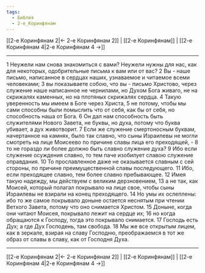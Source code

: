 ```yaml
---
tags:
  - Библия
  - 2-е_Коринфянам
---
```

[[2-е Коринфянам 2|← 2-е Коринфянам 2]] | [[2-е Коринфянам]] | [[2-е Коринфянам 4|2-е Коринфянам 4 →]]

---
1 Неужели нам снова знакомиться с вами? Неужели нужны для нас, как для некоторых, одобрительные письма к вам или от вас?
2 Вы - наше письмо, написанное в сердцах наших, узнаваемое и читаемое всеми человеками;
3 вы показываете собою, что вы - письмо Христово, через служение наше написанное не чернилами, но Духом Бога живаго, не на скрижалях каменных, но на плотяных скрижалях сердца.
4 Такую уверенность мы имеем в Боге через Христа,
5 не потому, чтобы мы сами способны были помыслить что от себя, как бы от себя, но способность наша от Бога.
6 Он дал нам способность быть служителями Нового Завета, не буквы, но духа, потому что буква убивает, а дух животворит.
7 Если же служение смертоносным буквам, начертанное на камнях, было так славно, что сыны Израилевы не могли смотреть на лице Моисеево по причине славы лица его преходящей, -
8 то не гораздо ли более должно быть славно служение духа?
9 Ибо если служение осуждения славно, то тем паче изобилует славою служение оправдания.
10 То прославленное даже не оказывается славным с сей стороны, по причине преимущественной славы последующего.
11 Ибо, если преходящее славно, тем более славно пребывающее.
12 Имея такую надежду, мы действуем с великим дерзновением,
13 а не так, как Моисей, который полагал покрывало на лице свое, чтобы сыны Израилевы не взирали на конец преходящего.
14 Но умы их ослеплены: ибо то же самое покрывало доныне остается неснятым при чтении Ветхого Завета, потому что оно снимается Христом.
15 Доныне, когда они читают Моисея, покрывало лежит на сердце их;
16 но когда обращаются к Господу, тогда это покрывало снимается.
17 Господь есть Дух; а где Дух Господень, там свобода.
18 Мы же все открытым лицем, как в зеркале, взирая на славу Господню, преображаемся в тот же образ от славы в славу, как от Господня Духа.

---
[[2-е Коринфянам 2|← 2-е Коринфянам 2]] | [[2-е Коринфянам]] | [[2-е Коринфянам 4|2-е Коринфянам 4 →]]